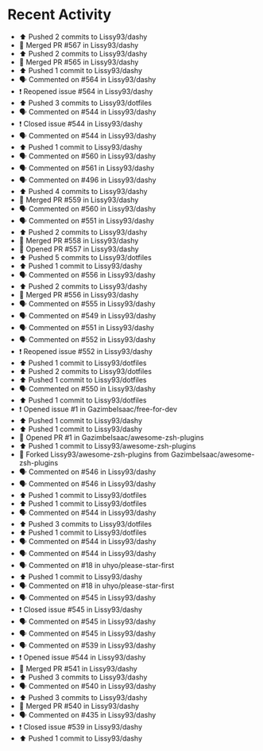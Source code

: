 # Recent Activity

* ⬆️ Pushed 2 commits to Lissy93/dashy
* 🎉 Merged PR #567 in Lissy93/dashy
* ⬆️ Pushed 2 commits to Lissy93/dashy
* 🎉 Merged PR #565 in Lissy93/dashy
* ⬆️ Pushed 1 commit to Lissy93/dashy
* 🗣 Commented on #564 in Lissy93/dashy
* ❗️ Reopened issue #564 in Lissy93/dashy
* ⬆️ Pushed 3 commits to Lissy93/dotfiles
* 🗣 Commented on #544 in Lissy93/dashy
* ❗️ Closed issue #544 in Lissy93/dashy
* 🗣 Commented on #544 in Lissy93/dashy
* ⬆️ Pushed 1 commit to Lissy93/dashy
* 🗣 Commented on #560 in Lissy93/dashy
* 🗣 Commented on #561 in Lissy93/dashy
* 🗣 Commented on #496 in Lissy93/dashy
* ⬆️ Pushed 4 commits to Lissy93/dashy
* 🎉 Merged PR #559 in Lissy93/dashy
* 🗣 Commented on #560 in Lissy93/dashy
* 🗣 Commented on #551 in Lissy93/dashy
* ⬆️ Pushed 2 commits to Lissy93/dashy
* 🎉 Merged PR #558 in Lissy93/dashy
* 💪 Opened PR #557 in Lissy93/dashy
* ⬆️ Pushed 5 commits to Lissy93/dotfiles
* ⬆️ Pushed 1 commit to Lissy93/dashy
* 🗣 Commented on #556 in Lissy93/dashy
* ⬆️ Pushed 2 commits to Lissy93/dashy
* 🎉 Merged PR #556 in Lissy93/dashy
* 🗣 Commented on #555 in Lissy93/dashy
* 🗣 Commented on #549 in Lissy93/dashy
* 🗣 Commented on #551 in Lissy93/dashy
* 🗣 Commented on #552 in Lissy93/dashy
* ❗️ Reopened issue #552 in Lissy93/dashy
* ⬆️ Pushed 1 commit to Lissy93/dotfiles
* ⬆️ Pushed 2 commits to Lissy93/dotfiles
* ⬆️ Pushed 1 commit to Lissy93/dotfiles
* 🗣 Commented on #550 in Lissy93/dashy
* ⬆️ Pushed 1 commit to Lissy93/dotfiles
* ❗️ Opened issue #1 in GazimbeIsaac/free-for-dev
* ⬆️ Pushed 1 commit to Lissy93/dashy
* ⬆️ Pushed 1 commit to Lissy93/dashy
* 💪 Opened PR #1 in GazimbeIsaac/awesome-zsh-plugins
* ⬆️ Pushed 1 commit to Lissy93/awesome-zsh-plugins
* 🍴 Forked Lissy93/awesome-zsh-plugins from GazimbeIsaac/awesome-zsh-plugins
* 🗣 Commented on #546 in Lissy93/dashy
* 🗣 Commented on #546 in Lissy93/dashy
* ⬆️ Pushed 1 commit to Lissy93/dotfiles
* ⬆️ Pushed 1 commit to Lissy93/dotfiles
* 🗣 Commented on #544 in Lissy93/dashy
* ⬆️ Pushed 3 commits to Lissy93/dotfiles
* ⬆️ Pushed 1 commit to Lissy93/dotfiles
* 🗣 Commented on #544 in Lissy93/dashy
* 🗣 Commented on #544 in Lissy93/dashy
* 🗣 Commented on #18 in uhyo/please-star-first
* ⬆️ Pushed 1 commit to Lissy93/dashy
* 🗣 Commented on #18 in uhyo/please-star-first
* 🗣 Commented on #545 in Lissy93/dashy
* ❗️ Closed issue #545 in Lissy93/dashy
* 🗣 Commented on #545 in Lissy93/dashy
* 🗣 Commented on #545 in Lissy93/dashy
* 🗣 Commented on #539 in Lissy93/dashy
* ❗️ Opened issue #544 in Lissy93/dashy
* 🎉 Merged PR #541 in Lissy93/dashy
* ⬆️ Pushed 3 commits to Lissy93/dashy
* 🗣 Commented on #540 in Lissy93/dashy
* ⬆️ Pushed 3 commits to Lissy93/dashy
* 🎉 Merged PR #540 in Lissy93/dashy
* 🗣 Commented on #435 in Lissy93/dashy
* ❗️ Closed issue #539 in Lissy93/dashy
* ⬆️ Pushed 1 commit to Lissy93/dashy
